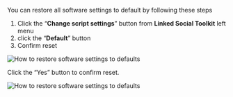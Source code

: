 You can restore all software settings to default by following these steps
1. Click the “**Change script settings**” button from  **Linked Social Toolkit** left menu
2. click the “**Default**” button
3. Confirm reset

![How to restore software settings to defaults](https://github.com/ZiaUrR3hman/LinkedSocialToolkit/raw/master/images/Default-settings.png)

Click the “Yes” button to confirm reset.

![How to restore software settings to defaults](https://github.com/ZiaUrR3hman/LinkedSocialToolkit/raw/master/images/Confirm-Default-settings.png)